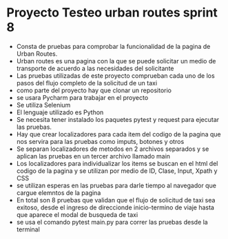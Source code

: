 # Proyecto Testeo urban routes sprint 8
- Consta de pruebas para comprobar la funcionalidad de la pagina de Urban Routes.
- Urban routes es una pagina con la que se puede solicitar un medio de transporte de acuerdo a las necesidades del solicitante
- Las pruebas utilizadas de este proyecto comprueban cada uno de los pasos del flujo completo de la solicitud de un taxi
- como parte del proyecto hay que clonar un repositorio 
- se usara Pycharm para trabajar en el proyecto
- Se utiliza Selenium
- El lenguaje utilizado es Python
- Se necesita tener instalado los paquetes pytest y request para ejecutar las pruebas.
- Hay que crear localizadores para cada item del codigo de la pagina que nos servira para las pruebas como imputs, botones y otros
- Se separan localizadores de metodos en 2 archivos separados y se aplican las pruebas en un tercer archivo llamado main
- Los localizadores para individualizar los items se buscan en el html del codigo de la pagina y se utilizan por medio de ID, Clase, Input, Xpath y CSS
- se utilizan esperas en las pruebas para darle tiempo al navegador que cargue elemntos de la pagina
- En total son 8 pruebas que validan que el flujo de solicitud de taxi sea exitoso, desde el ingreso de direccionde inicio-termino de viaje hasta que aparece el modal de busqueda de taxi
- se usa el comando pytest main.py para correr las pruebas desde la terminal